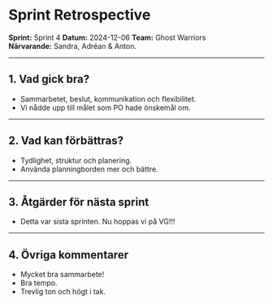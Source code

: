 # Sprint Retrospective

**Sprint:** Sprint 4
**Datum:** 2024-12-06
**Team:** Ghost Warriors  
**Närvarande:** Sandra, Adréan & Anton.

---

## 1. Vad gick bra?

- Sammarbetet, beslut, kommunikation och flexibilitet.
- Vi nådde upp till målet som PO hade önskemål om.

---

## 2. Vad kan förbättras?

- Tydlighet, struktur och planering.
- Använda planningborden mer och bättre.

---

## 3. Åtgärder för nästa sprint

- Detta var sista sprinten. Nu hoppas vi på VG!!!

---

## 4. Övriga kommentarer

- Mycket bra sammarbete!
- Bra tempo.
- Trevlig ton och högt i tak.